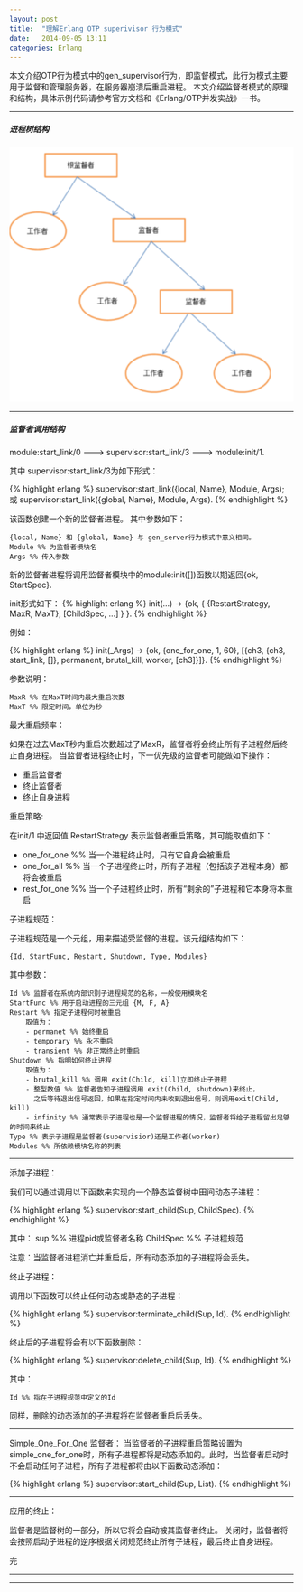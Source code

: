 ```yaml
---
layout: post
title:  "理解Erlang OTP superivisor 行为模式"
date:   2014-09-05 13:11
categories: Erlang
---
```


本文介绍OTP行为模式中的gen_supervisor行为，即监督模式，此行为模式主要用于监督和管理服务器，在服务器崩溃后重启进程。 本文介绍监督者模式的原理和结构，具体示例代码请参考官方文档和《Erlang/OTP并发实战》一书。

_ _ _



##### 进程树结构 #####

<img src="/images/gen_supervisor.png" class="left" width="700" />

- - -


##### 监督者调用结构 #####

module:start_link/0  --->  supervisor:start_link/3  --->  module:init/1.

其中 supervisor:start_link/3为如下形式：

{% highlight erlang %}
supervisor:start_link({local, Name}, Module, Args);
或
supervisor:start_link({global, Name}, Module, Args).
{% endhighlight %}

该函数创建一个新的监督者进程。
其中参数如下：

	{local, Name} 和 {global, Name} 与 gen_server行为模式中意义相同。
	Module %% 为监督者模块名
	Args %% 传入参数

新的监督者进程将调用监督者模块中的module:init([])函数以期返回{ok, StartSpec}. 

init形式如下：
{% highlight erlang %}
init(...) ->
	{ok, { {RestartStrategy, MaxR, MaxT}, [ChildSpec, ...] } }.
{% endhighlight %}

例如：

{% highlight erlang %}
init(_Args) ->
	{ok, {one_for_one, 1, 60}, [{ch3, {ch3, start_link, []},
	permanent, brutal_kill, worker, [ch3]}]}.
{% endhighlight %}

参数说明：

	MaxR %% 在MaxT时间内最大重启次数
	MaxT %% 限定时间，单位为秒

最大重启频率：

如果在过去MaxT秒内重启次数超过了MaxR，监督者将会终止所有子进程然后终止自身进程。
当监督者进程终止时，下一优先级的监督者可能做如下操作：
- 重启监督者
- 终止监督者
- 终止自身进程

重启策略:

在init/1 中返回值 RestartStrategy 表示监督者重启策略，其可能取值如下：
- one_for_one %% 当一个进程终止时，只有它自身会被重启
- one_for_all %% 当一个子进程终止时，所有子进程（包括该子进程本身）都将会被重启
- rest_for_one %% 当一个子进程终止时，所有“剩余的”子进程和它本身将本重启

子进程规范：

子进程规范是一个元组，用来描述受监督的进程。该元组结构如下：

	{Id, StartFunc, Restart, Shutdown, Type, Modules}

其中参数：

	Id %% 监督者在系统内部识别子进程规范的名称，一般使用模块名
	StartFunc %% 用于启动进程的三元组 {M, F, A}
	Restart %% 指定子进程何时被重启
		取值为：
		- permanet %% 始终重启
		- temporary %% 永不重启
		- transient %% 非正常终止时重启
	Shutdown %% 指明如何终止进程
		取值为：
		- brutal_kill %% 调用 exit(Child, kill)立即终止子进程
		- 整型数值 %% 监督者告知子进程调用 exit(Child, shutdown)来终止，
		  之后等待退出信号返回，如果在指定时间内未收到退出信号，则调用exit(Child, kill)
		- infinity %% 通常表示子进程也是一个监督进程的情况，监督者将给子进程留出足够的时间来终止
	Type %% 表示子进程是监督者(supervisior)还是工作者(worker)
	Modules %% 所依赖模块名称的列表

- - -

添加子进程：

我们可以通过调用以下函数来实现向一个静态监督树中田间动态子进程：

{% highlight erlang %}
supervisor:start_child(Sup, ChildSpec).
{% endhighlight %}

其中：
	sup %% 进程pid或监督者名称
	ChildSpec %% 子进程规范

注意：当监督者进程消亡并重启后，所有动态添加的子进程将会丢失。


终止子进程：

调用以下函数可以终止任何动态或静态的子进程：

{% highlight erlang %}
supervisor:terminate_child(Sup, Id).
{% endhighlight %}

终止后的子进程将会有以下函数删除：

{% highlight erlang %}
supervisor:delete_child(Sup, Id).
{% endhighlight %}

其中：

	Id %% 指在子进程规范中定义的Id

同样，删除的动态添加的子进程将在监督者重启后丢失。


- - -

Simple_One_For_One 监督者：
当监督者的子进程重启策略设置为 simple_one_for_one时，所有子进程都将是动态添加的。此时，当监督者启动时不会启动任何子进程，所有子进程都将由以下函数动态添加：

{% highlight erlang %}
supervisor:start_child(Sup, List).
{% endhighlight %}


- - -

应用的终止：

监督者是监督树的一部分，所以它将会自动被其监督者终止。 关闭时，监督者将会按照启动子进程的逆序根据关闭规范终止所有子进程，最后终止自身进程。

完

- - -


- - -

